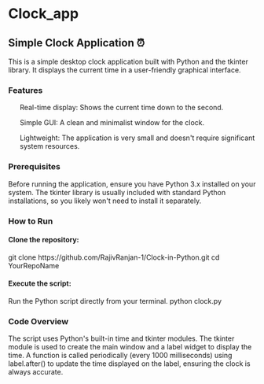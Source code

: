 # Clock_app

<h2>Simple Clock Application ⏰</h2>
This is a simple desktop clock application built with Python and the tkinter library. It displays the current time in a user-friendly graphical interface.

<h3>Features</h3>
<l>
<ul>Real-time display: Shows the current time down to the second.</ul>
<ul>Simple GUI: A clean and minimalist window for the clock.</ul>
<ul>Lightweight: The application is very small and doesn't require significant system resources.</ul>
</l>

<h3>Prerequisites</h3>
Before running the application, ensure you have Python 3.x installed on your system. The tkinter library is usually included with standard Python installations, so you likely won't need to install it separately.

<h3>How to Run</h3>
<h4>Clone the repository:</h4>
git clone https://github.com/RajivRanjan-1/Clock-in-Python.git
cd YourRepoName

<h4>Execute the script:</h4>
Run the Python script directly from your terminal.
python clock.py

<h3>Code Overview</h3>
The script uses Python's built-in time and tkinter modules. The tkinter module is used to create the main window and a label widget to display the time. A function is called periodically (every 1000 milliseconds) using label.after() to update the time displayed on the label, ensuring the clock is always accurate.
